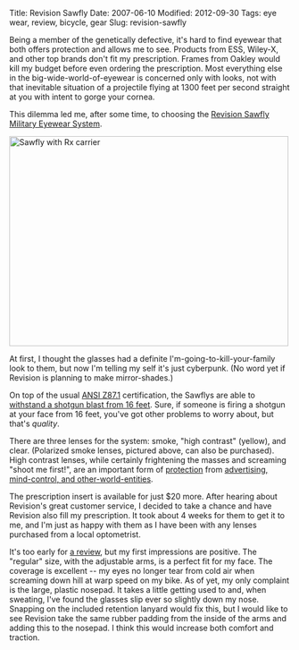 Title: Revision Sawfly
Date: 2007-06-10
Modified: 2012-09-30
Tags: eye wear, review, bicycle, gear
Slug: revision-sawfly

Being a member of the genetically defective, it's hard to find eyewear that both offers protection and allows me to see. Products from ESS, Wiley-X, and other top brands don't fit my prescription. Frames from Oakley would kill my budget before even ordering the prescription. Most everything else in the big-wide-world-of-eyewear is concerned only with looks, not with that inevitable situation of a projectile flying at 1300 feet per second  straight at you with intent to gorge your cornea.

This dilemma led me, after some time, to choosing the <a href="http://www.revisioneyewear.com/sawfly.html">Revision Sawfly Military Eyewear System</a>.

<a href="http://www.flickr.com/photos/pigmonkey/sets/72157603035562908/" title="Photo Sharing"><img src="http://farm3.static.flickr.com/2154/1936861120_a11fe93dcf.jpg" width="500" height="375" alt="Sawfly with Rx carrier" /></a>

At first, I thought the glasses had a definite I'm-going-to-kill-your-family look to them, but now I'm telling my self it's just <span class="removed_link">cyberpunk</span>. (No word yet if Revision is planning to make mirror-shades.)

On top of the usual <a href="http://www.safetyglassesusa.com/ansiz8712003.html">ANSI Z87.1</a> certification, the Sawflys are able to <a href="http://www.youtube.com/watch?v=SGXoTAJB_IU">withstand a shotgun blast from 16 feet</a>. Sure, if someone is firing a shotgun at your face from 16 feet, you've got other problems to worry about, but that's <em>quality</em>.

There are three lenses for the system: smoke, "high contrast" (yellow), and clear. (Polarized smoke lenses, pictured above, can also be purchased). High contrast lenses, while certainly frightening the masses and screaming "shoot me first!", are an important form of <a href="http://www.youtube.com/watch?v=inZUDMGJsKo">protection</a> from <a href="http://www.youtube.com/watch?v=ncHm_YSGnTY#t=0m30s">advertising, mind-control, and other-world-entities</a>.

The prescription insert is available for just $20 more. After hearing about Revision's great customer service, I decided to take a chance and have Revision also fill my prescription. It took about 4 weeks for them to get it to me, and I'm just as happy with them as I have been with any lenses purchased from a local optometrist.

It's too early for <a href="http://www.militarymorons.com/equipment/eyewear.html#sawfly">a review</a>, but my first impressions are positive. The "regular" size, with the adjustable arms, is a perfect fit for my face. The coverage is excellent -- my eyes no longer tear from cold air when screaming down hill at warp speed on my bike. As of yet, my only complaint is the large, plastic nosepad. It takes a little getting used to and, when sweating, I've found the glasses slip ever so slightly down my nose. Snapping on the included retention lanyard would fix this, but I would like to see Revision take the same rubber padding from the inside of the arms and adding this to the nosepad. I think this would increase both comfort and traction.
